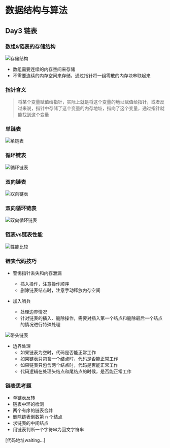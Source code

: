 # 数据结构与算法 

## Day3 链表

### 数组&链表的存储结构

![存储结构](https://imgkr.cn-bj.ufileos.com/e1001250-bd5c-4022-b497-5f4eeccc56af.png)

- 数组需要连续的内存空间来存储
- 不需要连续的内存空间来存储，通过指针将一组零散的内存块串联起来

### 指针含义

> 将某个变量赋值给指针，实际上就是将这个变量的地址赋值给指针，或者反过来说，指针中存储了这个变量的内存地址，指向了这个变量，通过指针就能找到这个变量

### 单链表

![单链表](https://imgkr.cn-bj.ufileos.com/b57bef7f-ebca-45a9-a747-59751b9bf925.png)

### 循环链表

![循环链表](https://imgkr.cn-bj.ufileos.com/dd906ddc-156d-4324-8004-3e9eebf64547.png)

### 双向链表

![双向链表](https://imgkr.cn-bj.ufileos.com/149afd2f-e7ae-4ed9-aa0b-d15528bea984.png)

### 双向循环链表

![双向循环链表](https://imgkr.cn-bj.ufileos.com/9242a7e8-bd84-4865-a748-b91059615efd.png)

### 链表vs链表性能

![性能比较](https://imgkr.cn-bj.ufileos.com/3d43619a-7d26-4461-ba7f-99eec1444573.png)

### 链表代码技巧

- 警惕指针丢失和内存泄漏
  - 插入操作，注意操作顺序
  - 删除链表结点时，注意手动释放内存空间
  
- 加入哨兵
  - 处理边界情况
  - 针对链表的插入、删除操作，需要对插入第一个结点和删除最后一个结点的情况进行特殊处理
  
![带头链表](https://imgkr.cn-bj.ufileos.com/45fdb351-c748-4544-a080-002cbcd47103.png)

- 边界处理
  - 如果链表为空时，代码是否能正常工作
  - 如果链表只包含一个结点时，代码是否能正常工作
  - 如果链表只包含两个结点时，代码是否能正常工作
  - 代码逻辑在处理头结点和尾结点的时候，是否能正常工作
  
### 链表思考题

- 单链表反转
- 链表中环的检测
- 两个有序的链表合并
- 删除链表倒数第 n 个结点
- 求链表的中间结点
- 用链表判断一个字符串为回文字符串

[代码地址waiting...]